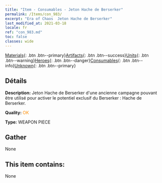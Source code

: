 ```yaml
---
title: "Item - Consumables - Jeton Hache de Berserker"
permalink: /Items/con_983/
excerpt: "Era of Chaos  Jeton Hache de Berserker"
last_modified_at: 2021-03-18
locale: fr
ref: "con_983.md"
toc: false
classes: wide
---
```

 [Materials](/fr/Items/){: .btn .btn--primary}[Artifacts](/fr/Items/Artifacts/){: .btn .btn--success}[Units](/fr/Items/Units/){: .btn .btn--warning}[Heroes](/fr/Items/Heroes/){: .btn .btn--danger}[Consumables](/fr/Items/Consumables/){: .btn .btn--info}[Unknown](/fr/Items/Unknown/){: .btn .btn--primary}

## Détails
 **Description:** Jeton Hache de Berserker d'une ancienne campagne pouvant être utilisé pour activer le potentiel exclusif du Berserker : Hache de Berserker.

 **Quality:** <span style="color: #FF8C00">OK</span>

 **Type:** WEAPON PIECE

## Gather

  None

## This item contains:

  None

